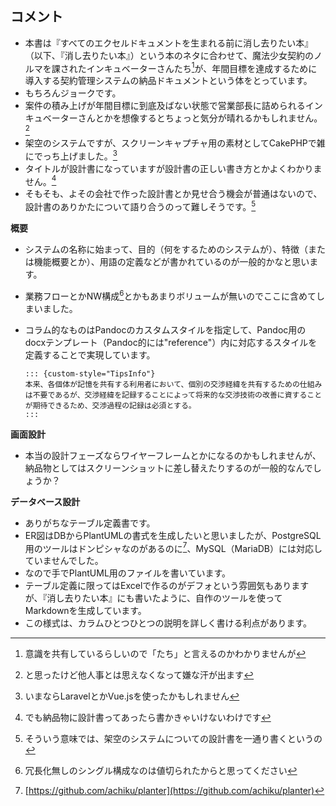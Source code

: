 ## コメント

- 本書は『すべてのエクセルドキュメントを生まれる前に消し去りたい本』（以下、『消し去りたい本』）という本のネタに合わせて、魔法少女契約のノルマを課されたインキュベーターさんたち[^plural]が、年間目標を達成するために導入する契約管理システムの納品ドキュメントという体をとっています。
- もちろんジョークです。
- 案件の積み上げが年間目標に到底及ばない状態で営業部長に詰められるインキュベーターさんとかを想像するとちょっと気分が晴れるかもしれません。[^but]
- 架空のシステムですが、スクリーンキャプチャ用の素材としてCakePHPで雑にでっち上げました。[^cakephp]
- タイトルが設計書になっていますが設計書の正しい書き方とかよくわかりません。[^demo]
- そもそも、よその会社で作った設計書とか見せ合う機会が普通はないので、設計書のありかたについて語り合うのって難しそうです。[^souiuimi]

**概要**

- システムの名称に始まって、目的（何をするためのシステムが）、特徴（または機能概要とか）、用語の定義などが書かれているのが一般的かなと思います。
- 業務フローとかNW構成[^nw]とかもあまりボリュームが無いのでここに含めてしまいました。
- コラム的なものはPandocのカスタムスタイルを指定して、Pandoc用のdocxテンプレート（Pandoc的には"reference"）内に対応するスタイルを定義することで実現しています。

    ```
    ::: {custom-style="TipsInfo"}
    本来、各個体が記憶を共有する利用者において、個別の交渉経緯を共有するための仕組みは不要であるが、交渉経緯を記録することによって将来的な交渉技術の改善に資することが期待できるため、交渉過程の記録は必須とする。
    :::
    ```

**画面設計**

- 本当の設計フェーズならワイヤーフレームとかになるのかもしれませんが、納品物としてはスクリーンショットに差し替えたりするのが一般的なんでしょうか？

**データベース設計**

- ありがちなテーブル定義書です。
- ER図はDBからPlantUMLの書式を生成したいと思いましたが、PostgreSQL用のツールはドンピシャなのがあるのに[^planter]、MySQL（MariaDB）には対応していませんでした。
- なので手でPlantUML用のファイルを書いています。
- テーブル定義に限ってはExcelで作るのがデフォという雰囲気もありますが、『消し去りたい本』にも書いたように、自作のツールを使ってMarkdownを生成しています。
- この様式は、カラムひとつひとつの説明を詳しく書ける利点があります。


[^plural]: 意識を共有しているらしいので「たち」と言えるのかわかりませんが
[^but]: と思ったけど他人事とは思えなくなって嫌な汗が出ます
[^cakephp]: いまならLaravelとかVue.jsを使ったかもしれません
[^demo]: でも納品物に設計書ってあったら書かきゃいけないわけです
[^souiuimi]: そういう意味では、架空のシステムについての設計書を一通り書くというの
[^nw]: 冗長化無しのシングル構成なのは値切られたからと思ってください
[^planter]: [https://github.com/achiku/planter](https://github.com/achiku/planter)
